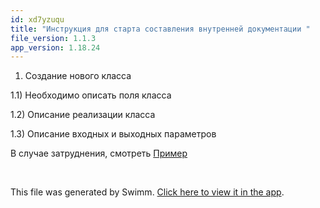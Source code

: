 ```yaml
---
id: xd7yzuqu
title: "Инструкция для старта составления внутренней документации "
file_version: 1.1.3
app_version: 1.18.24
---
```


1.  Создание нового класса

1.1) Необходимо описать поля класса

1.2) Описание реализации класса

1.3) Описание входных и выходных параметров

В случае затруднения, смотреть [Пример](.pvewqd6x.sw.md)

<br/>

This file was generated by Swimm. [Click here to view it in the app](https://app.swimm.io/repos/Z2l0aHViJTNBJTNBRnVsbC1ndWlkZXMlM0ElM0FVa2FUeXVrYQ==/docs/xd7yzuqu).
